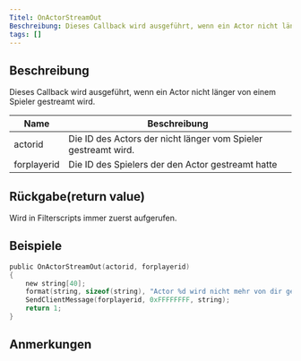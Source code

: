 ```yaml
---
Titel: OnActorStreamOut
Beschreibung: Dieses Callback wird ausgeführt, wenn ein Actor nicht länger von einem Spieler gestreamt wird.
tags: []
---
```


<VersionWarn name='callback' version='SA-MP 0.3.7' />

## Beschreibung

Dieses Callback wird ausgeführt, wenn ein Actor nicht länger von einem Spieler gestreamt wird.

| Name        | Beschreibung                                                    |
| ----------- | -------------------------------------------------------------- |
| actorid     | Die ID des Actors der nicht länger vom Spieler gestreamt wird. |
| forplayerid | Die ID des Spielers der den Actor gestreamt hatte              |

## Rückgabe(return value)

Wird in Filterscripts immer zuerst aufgerufen.

## Beispiele

```c
public OnActorStreamOut(actorid, forplayerid)
{
    new string[40];
    format(string, sizeof(string), "Actor %d wird nicht mehr von dir gestreamt.", actorid);
    SendClientMessage(forplayerid, 0xFFFFFFFF, string);
    return 1;
}
```

## Anmerkungen

<TipNPCCallbacks />
